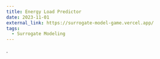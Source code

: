```yaml
---
title: Energy Load Predictor
date: 2023-11-01
external_link: https://surrogate-model-game.vercel.app/
tags:
  - Surrogate Modeling
---
```


.

<!--more-->
